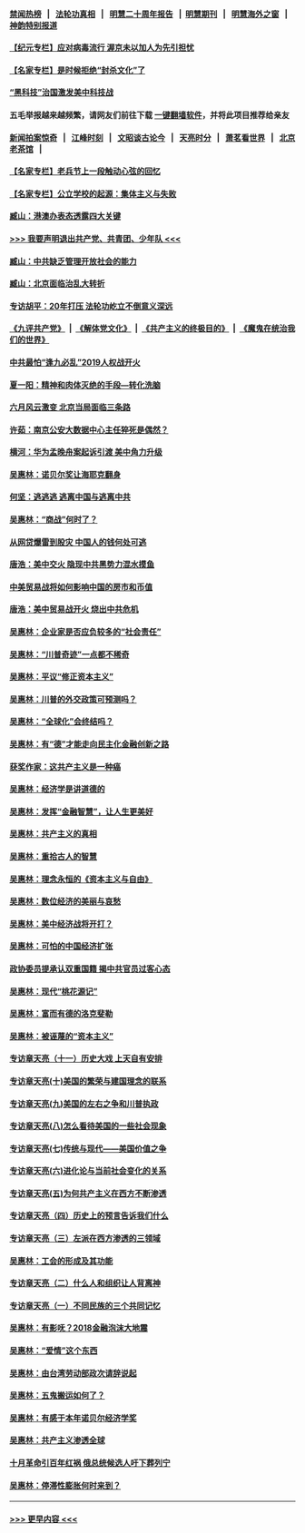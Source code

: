 #### [禁闻热榜](热点新闻.md?=0)  &nbsp;&nbsp;|&nbsp;&nbsp; [法轮功真相](https://github.com/gfw-breaker/truth/blob/master/README.md?=0) &nbsp;&nbsp;|&nbsp;&nbsp; [明慧二十周年报告](https://github.com/gfw-breaker/mh-reports/blob/master/README.md?=0) &nbsp;&nbsp;|&nbsp;&nbsp;[明慧期刊](https://github.com/gfw-breaker/mh-qikan) &nbsp;&nbsp;|&nbsp;&nbsp; [明慧海外之窗](https://github.com/gfw-breaker/mh-news/blob/master/README.md?=0) &nbsp;&nbsp;|&nbsp;&nbsp; [神韵特别报道](https://github.com/gfw-breaker/mh-news/blob/master/shenyun.md?=0)
#### [【纪元专栏】应对病毒流行 渥京未以加人为先引担忧](../pages/nsc423/n11875714.md?t=02240101) 
#### [【名家专栏】是时候拒绝“封杀文化”了](../pages/nsc423/n11814093.md?t=02240101) 
#### [“黑科技”治国激发美中科技战](../pages/nsc423/n11638056.md?t=02240101) 
#### 五毛举报越来越频繁，请网友们前往下载 [一键翻墙软件](https://github.com/gfw-breaker/ssr-accounts)，并将此项目推荐给亲友
#### [新闻拍案惊奇](https://github.com/gfw-breaker/banned-news/blob/master/pages/link4.md) &nbsp;&nbsp;|&nbsp;&nbsp; [江峰时刻](https://github.com/gfw-breaker/banned-news/blob/master/pages/link4.md) &nbsp;&nbsp;|&nbsp;&nbsp; [文昭谈古论今](https://github.com/gfw-breaker/banned-news/blob/master/pages/link4.md) &nbsp;&nbsp;|&nbsp;&nbsp; [天亮时分](https://github.com/gfw-breaker/banned-news/blob/master/pages/link4.md) &nbsp;&nbsp;|&nbsp;&nbsp; [萧茗看世界](https://github.com/gfw-breaker/banned-news/blob/master/pages/link4.md) &nbsp;&nbsp;|&nbsp;&nbsp; [北京老茶馆](https://github.com/gfw-breaker/banned-news/blob/master/pages/link4.md) &nbsp;&nbsp;|&nbsp;&nbsp; 
#### [【名家专栏】老兵节上一段触动心弦的回忆](../pages/nsc423/n11646016.md?t=02240101) 
#### [【名家专栏】公立学校的起源：集体主义与失败](../pages/nsc423/n11601833.md?t=02240101) 
#### [臧山：港澳办表态透露四大关键](../pages/nsc423/n11421628.md?t=02240101) 
#### [>>> 我要声明退出共产党、共青团、少年队 <<<](https://github.com/begood0513/goodnews/blob/master/quit/letter.md) 
#### [臧山：中共缺乏管理开放社会的能力](../pages/nsc423/n11407457.md?t=02240101) 
#### [臧山：北京面临治乱大转折](../pages/nsc423/n11406895.md?t=02240101) 
#### [专访胡平：20年打压 法轮功屹立不倒意义深远](../pages/nsc423/n11398800.md?t=02240101) 
#### [《九评共产党》](https://github.com/begood0513/9ping.md/blob/master/README.md) &nbsp;|&nbsp; [《解体党文化》](../../../../jtdwh.md/blob/master/README.md)  &nbsp;|&nbsp; [《共产主义的终极目的》](../../../../gczydzjmd.md/blob/master/README.md) &nbsp;|&nbsp; [《魔鬼在统治我们的世界》](../../../../mgztzwmdsj.md/blob/master/README.md) 
#### [中共最怕“逢九必乱”2019人权战开火](../pages/nsc423/n11385248.md?t=02240101) 
#### [夏一阳：精神和肉体灭绝的手段—转化洗脑](../pages/nsc423/n11368250.md?t=02240101) 
#### [六月风云激变 北京当局面临三条路](../pages/nsc423/n11313668.md?t=02240101) 
#### [许茹：南京公安大数据中心主任猝死是偶然？](../pages/nsc423/n11064744.md?t=02240101) 
#### [横河：华为孟晚舟案起诉引渡 美中角力升级](../pages/nsc423/n11027230.md?t=02240101) 
#### [吴惠林：诺贝尔奖让海耶克翻身](../pages/nsc423/n10890049.md?t=02240101) 
#### [何坚：逃逃逃 逃离中国与逃离中共](../pages/nsc423/n10592891.md?t=02240101) 
#### [吴惠林：“商战”何时了？](../pages/nsc423/n10573558.md?t=02240101) 
#### [从网贷爆雷到股灾 中国人的钱何处可逃](../pages/nsc423/n10572800.md?t=02240101) 
#### [唐浩：美中交火 隐现中共黑势力混水摸鱼](../pages/nsc423/n10544040.md?t=02240101) 
#### [中美贸易战将如何影响中国的房市和币值](../pages/nsc423/n10543697.md?t=02240101) 
#### [唐浩：美中贸易战开火 烧出中共危机](../pages/nsc423/n10540126.md?t=02240101) 
#### [吴惠林：企业家是否应负较多的“社会责任”](../pages/nsc423/n10535022.md?t=02240101) 
#### [吴惠林：“川普奇迹”一点都不稀奇](../pages/nsc423/n10512808.md?t=02240101) 
#### [吴惠林：平议“修正资本主义”](../pages/nsc423/n10495724.md?t=02240101) 
#### [吴惠林：川普的外交政策可预测吗？](../pages/nsc423/n10462387.md?t=02240101) 
#### [吴惠林：“全球化”会终结吗？](../pages/nsc423/n10452838.md?t=02240101) 
#### [吴惠林：有“德”才能走向民主化金融创新之路](../pages/nsc423/n10432292.md?t=02240101) 
#### [获奖作家：这共产主义是一种癌](../pages/nsc423/n10431541.md?t=02240101) 
#### [吴惠林：经济学是讲道德的](../pages/nsc423/n10398014.md?t=02240101) 
#### [吴惠林：发挥“金融智慧”，让人生更美好](../pages/nsc423/n10375019.md?t=02240101) 
#### [吴惠林：共产主义的真相](../pages/nsc423/n10351394.md?t=02240101) 
#### [吴惠林：重拾古人的智慧](../pages/nsc423/n10337691.md?t=02240101) 
#### [吴惠林：理念永恒的《资本主义与自由》](../pages/nsc423/n10316274.md?t=02240101) 
#### [吴惠林：数位经济的美丽与哀愁](../pages/nsc423/n10292946.md?t=02240101) 
#### [吴惠林：美中经济战将开打？](../pages/nsc423/n10258825.md?t=02240101) 
#### [吴惠林：可怕的中国经济扩张](../pages/nsc423/n10219147.md?t=02240101) 
#### [政协委员提承认双重国籍 揭中共官员过客心态](../pages/nsc423/n10208809.md?t=02240101) 
#### [吴惠林：现代“桃花源记”](../pages/nsc423/n10185234.md?t=02240101) 
#### [吴惠林：富而有德的洛克斐勒](../pages/nsc423/n10142264.md?t=02240101) 
#### [吴惠林：被诬蔑的“资本主义”](../pages/nsc423/n10124816.md?t=02240101) 
#### [专访章天亮（十一）历史大戏 上天自有安排](../pages/nsc423/n10094905.md?t=02240101) 
#### [专访章天亮(十)美国的繁荣与建国理念的联系](../pages/nsc423/n10094899.md?t=02240101) 
#### [专访章天亮(九)美国的左右之争和川普执政](../pages/nsc423/n10094889.md?t=02240101) 
#### [专访章天亮(八)怎么看待美国的一些社会现象](../pages/nsc423/n10094857.md?t=02240101) 
#### [专访章天亮(七)传统与现代——美国价值之争](../pages/nsc423/n10093140.md?t=02240101) 
#### [专访章天亮(六)进化论与当前社会变化的关系](../pages/nsc423/n10092036.md?t=02240101) 
#### [专访章天亮(五)为何共产主义在西方不断渗透](../pages/nsc423/n10083620.md?t=02240101) 
#### [专访章天亮（四）历史上的预言告诉我们什么](../pages/nsc423/n10083606.md?t=02240101) 
#### [专访章天亮（三）左派在西方渗透的三领域](../pages/nsc423/n10081115.md?t=02240101) 
#### [吴惠林：工会的形成及其功能](../pages/nsc423/n10080633.md?t=02240101) 
#### [专访章天亮（二）什么人和组织让人背离神](../pages/nsc423/n10076637.md?t=02240101) 
#### [专访章天亮（一）不同民族的三个共同记忆](../pages/nsc423/n10074188.md?t=02240101) 
#### [吴惠林：有影呒？2018金融泡沫大地震](../pages/nsc423/n10040534.md?t=02240101) 
#### [吴惠林：“爱情”这个东西](../pages/nsc423/n10019423.md?t=02240101) 
#### [吴惠林：由台湾劳动部政次请辞说起](../pages/nsc423/n9979679.md?t=02240101) 
#### [吴惠林：五鬼搬运如何了？](../pages/nsc423/n9925338.md?t=02240101) 
#### [吴惠林：有感于本年诺贝尔经济学奖](../pages/nsc423/n9871883.md?t=02240101) 
#### [吴惠林：共产主义渗透全球](../pages/nsc423/n9812748.md?t=02240101) 
#### [十月革命引百年红祸 俄总统候选人吁下葬列宁](../pages/nsc423/n9810182.md?t=02240101) 
#### [吴惠林：停滞性膨胀何时来到？](../pages/nsc423/n9764136.md?t=02240101) 

----
#### [ >>> 更早内容 <<< ](../indexes/nsc423-earlier.md)
